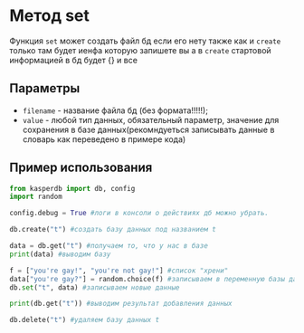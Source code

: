 # Метод set
Функция `set` может создать файл бд если его нету также как и `create` только там будет иенфа которую запишете вы а в `create` стартовой информацией в бд будет {} и все

## Параметры
- `filename` - название файла бд (без формата!!!!!);
- `value` - любой тип данных, обязательный параметр, значение для сохранения в базе данных(рекомндуеться записывать данные в словарь как переведено в примере кода)


## Пример использования
```py
from kasperdb import db, config
import random

config.debug = True #логи в консоли о действиях дб можно убрать.

db.create("t") #создать базу данных под названием t

data = db.get("t") #получаем то, что у нас в базе
print(data) #выводим базу

f = ["you're gay!", "you're not gay!"] #список "хрени"
data["you're gay?"] = random.choice(f) #записываем в переменную базы данных хандом херню из списка
db.set("t", data) #записываем новые данные

print(db.get("t")) #выводим результат добавления данных

db.delete("t") #удаляем базу данных t
```
